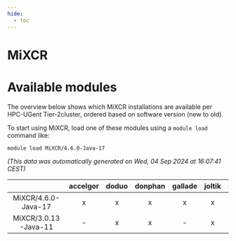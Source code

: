 ```yaml
---
hide:
  - toc
---
```


MiXCR
=====

# Available modules


The overview below shows which MiXCR installations are available per HPC-UGent Tier-2cluster, ordered based on software version (new to old).

To start using MiXCR, load one of these modules using a `module load` command like:

```shell
module load MiXCR/4.6.0-Java-17
```

*(This data was automatically generated on Wed, 04 Sep 2024 at 16:07:41 CEST)*  

| |accelgor|doduo|donphan|gallade|joltik|shinx|skitty|
| :---: | :---: | :---: | :---: | :---: | :---: | :---: | :---: |
|MiXCR/4.6.0-Java-17|x|x|x|x|x|-|x|
|MiXCR/3.0.13-Java-11|-|x|x|-|x|-|-|
